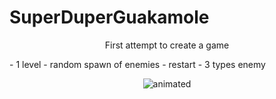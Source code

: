 # SuperDuperGuakamole
<p align="center">
    First attempt to create a game
</p>
- 1 level 
- random spawn of enemies
- restart
- 3 types enemy
<p align="center">
  <img src="gif/teset.gif" alt="animated" />
</p>

